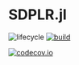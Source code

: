# SDPLR.jl

<!-- Tidyverse lifecycle badges, see https://www.tidyverse.org/lifecycle/ Uncomment or delete as needed. -->
![lifecycle](https://img.shields.io/badge/lifecycle-experimental-orange.svg)<!--
![lifecycle](https://img.shields.io/badge/lifecycle-maturing-blue.svg)
![lifecycle](https://img.shields.io/badge/lifecycle-stable-green.svg)
![lifecycle](https://img.shields.io/badge/lifecycle-retired-orange.svg)
![lifecycle](https://img.shields.io/badge/lifecycle-archived-red.svg)
![lifecycle](https://img.shields.io/badge/lifecycle-dormant-blue.svg) -->
[![build](https://github.com/luotuoqingshan/SDPLR.jl/workflows/CI/badge.svg)](https://github.com/luotuoqingshan/SDPLR.jl/actions?query=workflow%3ACI)
<!-- travis-ci.com badge, uncomment or delete as needed, depending on whether you are using that service. -->
<!-- [![Build Status](https://travis-ci.com/luotuoqingshan/SDPLR.jl.svg?branch=master)](https://travis-ci.com/luotuoqingshan/SDPLR.jl) -->
<!-- Coverage badge on codecov.io, which is used by default. -->
[![codecov.io](http://codecov.io/github/luotuoqingshan/SDPLR.jl/coverage.svg?branch=master)](http://codecov.io/github/luotuoqingshan/SDPLR.jl?branch=master)
<!-- Documentation -- uncomment or delete as needed -->
<!--
[![Documentation](https://img.shields.io/badge/docs-stable-blue.svg)](https://luotuoqingshan.github.io/SDPLR.jl/stable)
[![Documentation](https://img.shields.io/badge/docs-master-blue.svg)](https://luotuoqingshan.github.io/SDPLR.jl/dev)
-->
<!-- Aqua badge, see test/runtests.jl -->
<!-- [![Aqua QA](https://raw.githubusercontent.com/JuliaTesting/Aqua.jl/master/badge.svg)](https://github.com/JuliaTesting/Aqua.jl) -->
